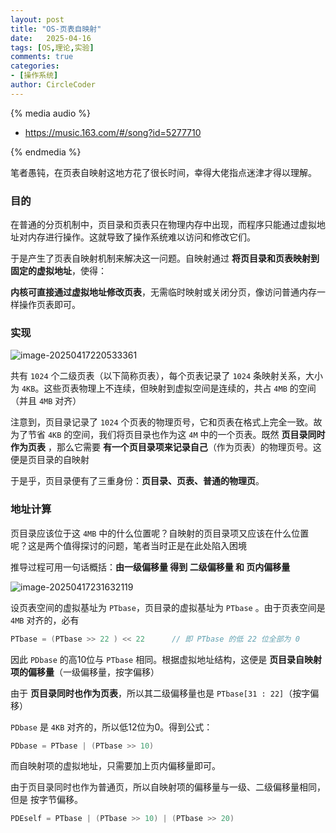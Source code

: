 ```yaml
---
layout: post
title: "OS-页表自映射"
date:   2025-04-16
tags: [OS,理论,实验]
comments: true
categories:
- [操作系统]
author: CircleCoder
---
```


{% media audio %}

- https://music.163.com/#/song?id=5277710

{% endmedia %}

笔者愚钝，在页表自映射这地方花了很长时间，幸得大佬指点迷津才得以理解。

### 目的

在普通的分页机制中，页目录和页表只在物理内存中出现，而程序只能通过虚拟地址对内存进行操作。这就导致了操作系统难以访问和修改它们。

于是产生了页表自映射机制来解决这一问题。自映射通过 **将页目录和页表映射到固定的虚拟地址**，使得：

**内核可直接通过虚拟地址修改页表**，无需临时映射或关闭分页，像访问普通内存一样操作页表即可。



### 实现

![image-20250417220533361](https://circlecoder05.oss-cn-beijing.aliyuncs.com/test/202504172205512.png)

共有 `1024` 个二级页表（以下简称页表），每个页表记录了 `1024` 条映射关系，大小为 `4KB`。这些页表物理上不连续，但映射到虚拟空间是连续的，共占 `4MB` 的空间（并且 `4MB` 对齐）

注意到，页目录记录了 `1024` 个页表的物理页号，它和页表在格式上完全一致。故为了节省 `4KB` 的空间，我们将页目录也作为这 `4M` 中的一个页表。既然 **页目录同时作为页表** ，那么它需要 **有一个页目录项来记录自己**（作为页表）的物理页号。这便是页目录的自映射

于是乎，页目录便有了三重身份：**页目录、页表、普通的物理页**。



### 地址计算

页目录应该位于这 `4MB` 中的什么位置呢？自映射的页目录项又应该在什么位置呢？这是两个值得探讨的问题，笔者当时正是在此处陷入困境

推导过程可用一句话概括：**由一级偏移量 得到 二级偏移量 和 页内偏移量**

 ![image-20250417231632119](https://circlecoder05.oss-cn-beijing.aliyuncs.com/test/202504172316264.png)

设页表空间的虚拟基址为 `PTbase`，页目录的虚拟基址为 `PTbase` 。由于页表空间是 `4MB` 对齐的，必有

```c
PTbase = (PTbase >> 22 ) << 22		// 即 PTbase 的低 22 位全部为 0
```

因此 `PDbase` 的高10位与 `PTbase` 相同。根据虚拟地址结构，这便是 **页目录自映射项的偏移量**（一级偏移量，按字偏移）

由于 **页目录同时也作为页表**，所以其二级偏移量也是 `PTbase[31 : 22]`（按字偏移）

`PDbase` 是 `4KB` 对齐的，所以低12位为0。得到公式：

````c
PDbase = PTbase | (PTbase >> 10)
````

而自映射项的虚拟地址，只需要加上页内偏移量即可。

由于页目录同时也作为普通页，所以自映射项的偏移量与一级、二级偏移量相同，但是 按字节偏移。

```c
PDEself = PTbase | (PTbase >> 10) | (PTbase >> 20)
```

